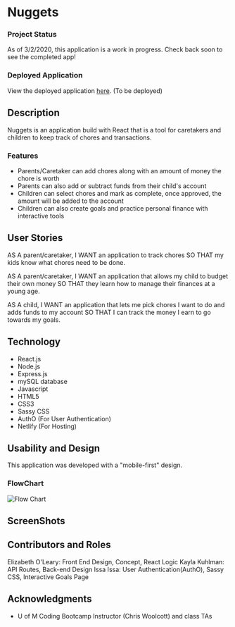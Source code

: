 # Nuggets

### Project Status

As of 3/2/2020, this application is a work in progress. Check back soon to see the completed app!

### Deployed Application

View the deployed application [here](https://www.com). (To be deployed)

## Description

Nuggets is an application build with React that is a tool for caretakers and children to keep track of chores and transactions.  

### Features
 * Parents/Caretaker can add chores along with an amount of money the chore is worth
 * Parents can also add or subtract funds from their child's account
 * Children can select chores and mark as complete, once approved, the amount will be added to the account
* Children can also create goals and practice personal finance with interactive tools

## User Stories

AS A parent/caretaker, I WANT an application to track chores SO THAT my kids know what chores need to be done.

AS A parent/caretaker, I WANT an application that allows my child to budget their own money SO THAT they learn how to manage their finances at a young age.

AS A child, I WANT an application that lets me pick chores I want to do and adds funds to my account SO THAT I can track the money I earn to go towards my goals.

## Technology

* React.js
* Node.js
* Express.js
* mySQL database
* Javascript
* HTML5
* CSS3
* Sassy CSS
* AuthO (For User Authentication)
* Netlify (For Hosting)

## Usability and Design

This application was developed with a "mobile-first" design.

### FlowChart

![Flow Chart](https://i.imgur.com/n85BgcT.jpg)

## ScreenShots

## Contributors and Roles

Elizabeth O'Leary: Front End Design, Concept, React Logic
Kayla Kuhlman: API Routes, Back-end Design
Issa Issa: User Authentication(AuthO), Sassy CSS, Interactive Goals Page

## Acknowledgments

* U of M Coding Bootcamp Instructor (Chris Woolcott) and class TAs